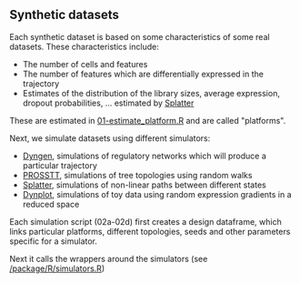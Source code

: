 
Synthetic datasets
------------------

Each synthetic dataset is based on some characteristics of some real datasets. These characteristics include:

-   The number of cells and features
-   The number of features which are differentially expressed in the trajectory
-   Estimates of the distribution of the library sizes, average expression, dropout probabilities, ... estimated by [Splatter](https://github.com/Oshlack/splatter)

These are estimated in [01-estimate\_platform.R](01-estimate_platform.R) and are called "platforms".

Next, we simulate datasets using different simulators:

-   [Dyngen](https://github.com/dynverse/dyngen), simulations of regulatory networks which will produce a particular trajectory
-   [PROSSTT](https://github.com/soedinglab/prosstt), simulations of tree topologies using random walks
-   [Splatter](https://github.com/Oshlack/splatter), simulations of non-linear paths between different states
-   [Dynplot](https://github.com/dynverse/dynplot), simulations of toy data using random expression gradients in a reduced space

Each simulation script (02a-02d) first creates a design dataframe, which links particular platforms, different topologies, seeds and other parameters specific for a simulator.

Next it calls the wrappers around the simulators (see [/package/R/simulators.R](/package/R/simulators.R))
